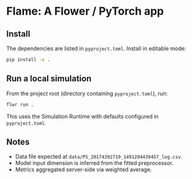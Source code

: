 # Flame: A Flower / PyTorch app

## Install

The dependencies are listed in `pyproject.toml`. Install in editable mode:

```bash
pip install -e .
```

## Run a local simulation

From the project root (directory containing `pyproject.toml`), run:

```bash
flwr run .
```

This uses the Simulation Runtime with defaults configured in `pyproject.toml`.

## Notes

- Data file expected at `data/PS_20174392719_1491204439457_log.csv`.
- Model input dimension is inferred from the fitted preprocessor.
- Metrics aggregated server-side via weighted average.

